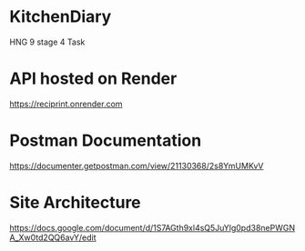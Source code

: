 # KitchenDiary
HNG 9 stage 4 Task

# API hosted on Render 
https://reciprint.onrender.com

# Postman Documentation
https://documenter.getpostman.com/view/21130368/2s8YmUMKvV

# Site Architecture
https://docs.google.com/document/d/1S7AGth9xl4sQ5JuYlg0pd38nePWGNA_Xw0td2QQ6avY/edit
